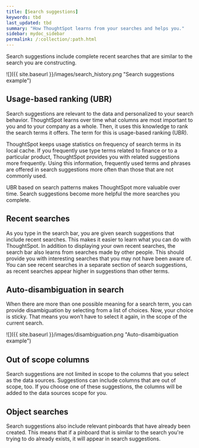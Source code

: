 ```yaml
---
title: [Search suggestions]
keywords: tbd
last_updated: tbd
summary: "How ThoughtSpot learns from your searches and helps you."
sidebar: mydoc_sidebar
permalink: /:collection/:path.html
---
```

Search suggestions include complete recent searches that are similar to the search you are constructing.

 ![]({{ site.baseurl }}/images/search_history.png "Search suggestions example")

## Usage-based ranking (UBR)

Search suggestions are relevant to the data and personalized to your search
behavior. ThoughtSpot learns over time what columns are most important to you
and to your company as a whole. Then, it uses this knowledge to rank the search terms
it offers. The term for this is usage-based ranking (UBR).

ThoughtSpot keeps usage statistics on frequency of search terms in its local
cache. If you frequently use type terms related to finance or to a particular
product, ThoughtSpot provides you with related suggestions more frequently.
Using this information, frequently used terms and phrases are offered in search
suggestions more often than those that are not commonly used.

UBR based on search patterns makes ThoughtSpot more valuable over time. Search
suggestions become more helpful the more searches you complete.

## Recent searches

As you type in the search bar, you are given search suggestions that include
recent searches. This makes it easier to learn what you can do with ThoughtSpot.
In addition to displaying your own recent searches, the search bar also learns
from searches made by other people. This should provide you with interesting
searches that you may not have been aware of. You can see recent searches in a
separate section of search suggestions, as recent searches appear higher in
suggestions than other terms.

## Auto-disambiguation in search

When there are more than one possible meaning for a search term, you can provide
disambiguation by selecting from a list of choices. Now, your choice is sticky.
That means you won’t have to select it again, in the scope of the current
search.

 ![]({{ site.baseurl }}/images/disambiguation.png "Auto-disambiguation example")

## Out of scope columns

Search suggestions are not limited in scope to the columns that you select as
the data sources. Suggestions can include columns that are out of scope, too. If
you choose one of these suggestions, the columns will be added to the data
sources scope for you.

## Object searches

Search suggestions also include relevant pinboards that have already been
created. This means that if a pinboard that is similar to the search you're
trying to do already exists, it will appear in search suggestions.
